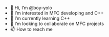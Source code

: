 - 👋 Hi, I’m @boy-yolo
- 👀 I’m interested in MFC developing and C++
- 🌱 I’m currently learning C++
- 💞️ I’m looking to collaborate on MFC projects
- 📫 How to reach me 

<!---
boy-yolo/boy-yolo is a ✨ special ✨ repository because its `README.md` (this file) appears on your GitHub profile.
You can click the Preview link to take a look at your changes.
--->
